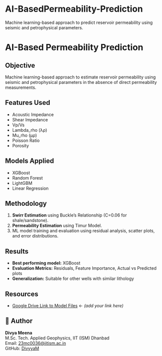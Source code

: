 # AI-BasedPermeability-Prediction
Machine learning-based approach to predict reservoir permeability using seismic and petrophysical parameters.
# AI-Based Permeability Prediction

##  Objective
Machine learning-based approach to estimate reservoir permeability using seismic and petrophysical parameters in the absence of direct permeability measurements.

##  Features Used
- Acoustic Impedance
- Shear Impedance
- Vp/Vs
- Lambda_rho (λρ)
- Mu_rho (μρ)
- Poisson Ratio
- Porosity

##  Models Applied
- XGBoost
- Random Forest
- LightGBM
- Linear Regression

##  Methodology
1. **Swirr Estimation** using Buckle’s Relationship (C=0.06 for shale/sandstone).
2. **Permeability Estimation** using Timur Model.
3. ML model training and evaluation using residual analysis, scatter plots, and error distributions.

## Results
- **Best performing model:** XGBoost
- **Evaluation Metrics:** Residuals, Feature Importance, Actual vs Predicted plots
- **Generalization:** Suitable for other wells with similar lithology

## Resources
- [Google Drive Link to Model Files](#) ← *(add your link here)*

## 👤 Author
**Divya Meena**  
M.Sc. Tech. Applied Geophysics, IIT (ISM) Dhanbad  
Email: 23mc0036@iitism.ac.in  
GitHub: [DivyyaM](https://github.com/DivyyaM)

